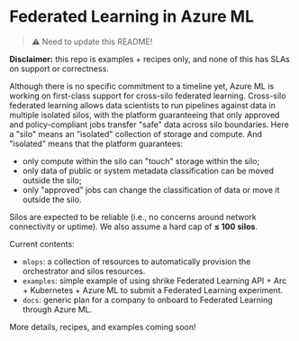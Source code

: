 # Federated Learning in Azure ML

> :warning: Need to update this README!

**Disclaimer:** this repo is examples + recipes only, and none of this has SLAs on support or correctness.

Although there is no specific commitment to a timeline yet, Azure ML is working on first-class support for cross-silo federated learning. Cross-silo federated learning allows data scientists to run pipelines against data in multiple isolated silos, with the platform guaranteeing that only approved and policy-compliant jobs transfer "safe" data across silo boundaries. Here a "silo" means an "isolated" collection of storage and compute. And "isolated" means that the platform guarantees:
- only compute within the silo can "touch" storage within the silo;
- only data of public or system metadata classification can be moved outside the silo;
- only "approved" jobs can change the classification of data or move it outside the silo.

Silos are expected to be reliable (i.e., no concerns around network connectivity or uptime). We also assume a hard cap of **≤ 100 silos**.

Current contents:
- `mlops`: a collection of resources to automatically provision the orchestrator and silos resources.
- `examples`: simple example of using shrike Federated Learning API + Arc + Kubernetes + Azure ML to submit a Federated Learning experiment.
- `docs`: generic plan for a company to onboard to Federated Learning through Azure ML.

More details, recipes, and examples coming soon!
